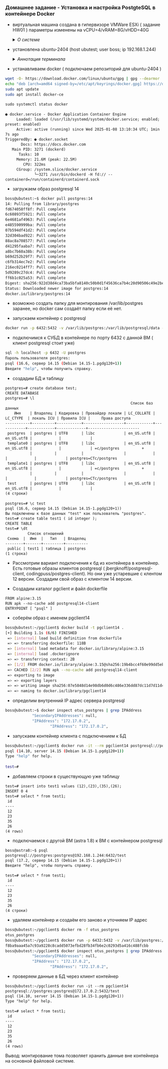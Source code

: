 ### Домашнее задание - Установка и настройка PostgteSQL в контейнере Docker

- виртуальная машина создана  в гипервизоре VMWare ESXi ( задание HW01 )
  параметры изменены на vCPU=4/vRAM=8G/vHDD=40G
  <details><summary><i> О системе</i></summary>
    <img src=../Images/hw-02-01.jpg alt='Параметры ВМ'>
  </details>
- установлена ubuntu-2404 (host ubutest; user boss; ip 192.168.1.244)
  <details><summary><i> Аннотация терминала </i></summary>
  
        Welcome to Ubuntu 24.04.1 LTS (GNU/Linux 6.8.0-49-generic x86_64)

         * Documentation:  https://help.ubuntu.com
         * Management:     https://landscape.canonical.com
         * Support:        https://ubuntu.com/pro

         System information as of Ср 08 янв 2025 08:58:29 UTC

          System load:  0.0                Processes:              228
          Usage of /:   18.6% of 38.04GB   Users logged in:        0
          Memory usage: 4%                 IPv4 address for ens34: 192.168.1.244
          Swap usage:   0%
  </details>      

- устанавливаем docker ( подключаем репозиторий для ubuntu-2404 )

```bash
wget -O- https://download.docker.com/linux/ubuntu/gpg | gpg --dearmor | sudo tee /etc/apt/keyrings/docker.gpg > /dev/null
echo "deb [arch=amd64 signed-by=/etc/apt/keyrings/docker.gpg] https://download.docker.com/linux/ubuntu noble stable"| sudo tee /etc/apt/sources.list.d/docker.list > /dev/null
sudo apt update
sudo apt install docker-ce
```

```
sudo systemctl status docker

● docker.service - Docker Application Container Engine
     Loaded: loaded (/usr/lib/systemd/system/docker.service; enabled; preset: enabled)
     Active: active (running) since Wed 2025-01-08 13:10:34 UTC; 1min 7s ago
TriggeredBy: ● docker.socket
       Docs: https://docs.docker.com
   Main PID: 3271 (dockerd)
      Tasks: 10
     Memory: 21.6M (peak: 22.5M)
        CPU: 322ms
     CGroup: /system.slice/docker.service
             └─3271 /usr/bin/dockerd -H fd:// --containerd=/run/containerd/containerd.sock
```

- загружаем образ postgresql 14

```bash
boss@ubutest:~$ docker pull postgres:14
14: Pulling from library/postgres
fd674058ff8f: Pull complete
6c60893f5921: Pull complete
6e4681af4963: Pull complete
e485590999ba: Pull complete
07b594df41d2: Pull complete
32d304bad922: Pull complete
88ac8a708577: Pull complete
d41295faaba7: Pull complete
a8bc7b60a38b: Pull complete
b69d252b29f7: Pull complete
c6fb314ec7e2: Pull complete
216ec0214ff7: Pull complete
5d9289c27dc4: Pull complete
ff6b1c025a53: Pull complete
Digest: sha256:922d38d4ca73ba5bfa8140c50b0d1f45636ca7b4c20d90506c49e2be2d7911f5
Status: Downloaded newer image for postgres:14
docker.io/library/postgres:14
```

- возможно создать папку для монтирования /var/lib/postgres  заранее, но docker сам создаёт папку если её нет.

- запускаем контейнер с postgresql

```bash
docker run -p 6432:5432 -v /var/lib/postgres:/var/lib/postgresql/data -e POSTGRES_PASSWORD=postgres -d --name otus_postgres postgres:14
```

- подключимся к СУБД в контейнере по порту 6432 с данной ВМ ( клиент postgresql стоит уже)

```bash
sql -h localhost -p 6432 -U postgres
Пароль пользователя postgres:
psql (16.6, сервер 14.15 (Debian 14.15-1.pgdg120+1))
Введите "help", чтобы получить справку.
```

- создадим БД и таблицу

```
postgres=# create database test;
CREATE DATABASE
postgres=# \l
                                                        Список баз данных
    Имя    | Владелец | Кодировка | Провайдер локали | LC_COLLATE |  LC_CTYPE  | локаль ICU | Правила ICU |     Права доступа
-----------+----------+-----------+------------------+------------+------------+------------+-------------+-----------------------
 postgres  | postgres | UTF8      | libc             | en_US.utf8 | en_US.utf8 |            |             |
 template0 | postgres | UTF8      | libc             | en_US.utf8 | en_US.utf8 |            |             | =c/postgres          +
           |          |           |                  |            |            |            |             | postgres=CTc/postgres
 template1 | postgres | UTF8      | libc             | en_US.utf8 | en_US.utf8 |            |             | =c/postgres          +
           |          |           |                  |            |            |            |             | postgres=CTc/postgres
 test      | postgres | UTF8      | libc             | en_US.utf8 | en_US.utf8 |            |             |
(4 строки)

postgres=# \c test
psql (16.6, сервер 14.15 (Debian 14.15-1.pgdg120+1))
Вы подключены к базе данных "test" как пользователь "postgres".
test=# create table test1 ( id integer );
CREATE TABLE
test=# \dt
          Список отношений
 Схема  |  Имя  |   Тип   | Владелец
--------+-------+---------+----------
 public | test1 | таблица | postgres
(1 строка)
```

- Рассмотрим вариант подключения к бд из контейнера в контейнер. 
Есть готовые образы клиентов postgresql ( jbergknoff/postgresql-client, codingpuss/postgres-client).
Но они уже устаревшие с клентом 12 версии.
Создадим свой образ с клиентом 14 версии.

- Создадим каталог pgclient и файл dockerfile

```
FROM alpine:3.15
RUN apk --no-cache add postgresql14-client
ENTRYPOINT [ "psql" ]
```

- соберём образ с именем pgclient14

```bash
boss@ubutest:~/pgclient$ docker build -t pgclient14 .
[+] Building 1.1s (6/6) FINISHED                                                                                                                    docker:default
 => [internal] load build definition from dockerfile                                                                                                          0.0s
 => => transferring dockerfile: 118B                                                                                                                          0.0s
 => [internal] load metadata for docker.io/library/alpine:3.15                                                                                                1.1s
 => [internal] load .dockerignore                                                                                                                             0.0s
 => => transferring context: 2B                                                                                                                               0.0s
 => [1/2] FROM docker.io/library/alpine:3.15@sha256:19b4bcc4f60e99dd5ebdca0cbce22c503bbcff197549d7e19dab4f22254dc864                                          0.0s
 => CACHED [2/2] RUN apk --no-cache add postgresql14-client                                                                                                   0.0s
 => exporting to image                                                                                                                                        0.0s
 => => exporting layers                                                                                                                                       0.0s
 => => writing image sha256:07e5848d14e98db6d0d6c486e336dd87dc11d7d11d408e16797a73f90d83ec7a                                                                  0.0s
 => => naming to docker.io/library/pgclient14  
```

- определим внутренний IP адрес сервера postgresql

```bash
boss@ubutest:~$ docker inspect otus_postgres | grep IPAddress
            "SecondaryIPAddresses": null,
            "IPAddress": "172.17.0.2",
                    "IPAddress": "172.17.0.2",
```

- запускаем контейнер клиента с подключением к БД

```bash
boss@ubutest:~/pgclient$ docker run -it --rm pgclient14 postgresql://postgres:postgres@172.17.0.2:5432/test
psql (14.10, server 14.15 (Debian 14.15-1.pgdg120+1))
Type "help" for help.

test=#
```

- добавляем строки в существующую уже таблицу

```
test=# insert into test1 values (12),(23),(35),(26);
INSERT 0 4
test=# select * from test1;
 id
----
 12
 23
 35
 26
(4 rows)
```

- подключаемся с другой ВМ (astra 1.8)  к ВМ с контейнером postgresql

```
boss@astra8:~$ psql postgresql://postgres:postgres@192.168.1.244:6432/test
psql (17.2, сервер 14.15 (Debian 14.15-1.pgdg120+1))
Введите "help", чтобы получить справку.

test=# select * from test1;
 id
----
 12
 23
 35
 26
(4 строки)
```

- удаляем контейнер и создаём его заново и уточняем IP адрес

```bash
boss@ubutest:~/pgclient$ docker rm -f otus_postgres
otus_postgres
boss@ubutest:~/pgclient$ docker run -p 6432:5432 -v /var/lib/postgres:/var/lib/postgresql/data -e POSTGRES_PASSWORD=postgres -d --name otus_postgres postgres:14
f8ba9aaa45a7c93a9228c8cadd5073efbd28fb34fb6e2c0293d5a416c488fcbb
boss@ubutest:~/pgclient$ docker inspect otus_postgres | grep IPAddress
            "SecondaryIPAddresses": null,
            "IPAddress": "172.17.0.2",
                    "IPAddress": "172.17.0.2",
``` 

- проверяем данные в БД через клиент контейнер

```
boss@ubutest:~/pgclient$ docker run -it --rm pgclient14 postgresql://postgres:postgres@172.17.0.2:5432/test
psql (14.10, server 14.15 (Debian 14.15-1.pgdg120+1))
Type "help" for help.

test=# select * from test1;
 id
----
 12
 23
 35
 26
(4 rows)
```

Вывод: монтирование тома позволяет хранить данные вне контейнера на основной файловой системе.